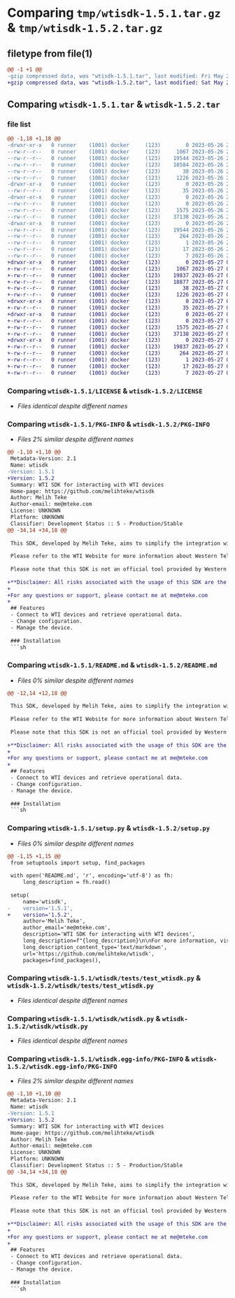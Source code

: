 # Comparing `tmp/wtisdk-1.5.1.tar.gz` & `tmp/wtisdk-1.5.2.tar.gz`

## filetype from file(1)

```diff
@@ -1 +1 @@
-gzip compressed data, was "wtisdk-1.5.1.tar", last modified: Fri May 26 23:51:13 2023, max compression
+gzip compressed data, was "wtisdk-1.5.2.tar", last modified: Sat May 27 00:18:22 2023, max compression
```

## Comparing `wtisdk-1.5.1.tar` & `wtisdk-1.5.2.tar`

### file list

```diff
@@ -1,18 +1,18 @@
-drwxr-xr-x   0 runner    (1001) docker     (123)        0 2023-05-26 23:51:13.878293 wtisdk-1.5.1/
--rw-r--r--   0 runner    (1001) docker     (123)     1067 2023-05-26 23:51:05.000000 wtisdk-1.5.1/LICENSE
--rw-r--r--   0 runner    (1001) docker     (123)    19544 2023-05-26 23:51:13.878293 wtisdk-1.5.1/PKG-INFO
--rw-r--r--   0 runner    (1001) docker     (123)    18584 2023-05-26 23:51:05.000000 wtisdk-1.5.1/README.md
--rw-r--r--   0 runner    (1001) docker     (123)       38 2023-05-26 23:51:13.878293 wtisdk-1.5.1/setup.cfg
--rw-r--r--   0 runner    (1001) docker     (123)     1226 2023-05-26 23:51:05.000000 wtisdk-1.5.1/setup.py
-drwxr-xr-x   0 runner    (1001) docker     (123)        0 2023-05-26 23:51:13.878293 wtisdk-1.5.1/wtisdk/
--rw-r--r--   0 runner    (1001) docker     (123)       35 2023-05-26 23:51:05.000000 wtisdk-1.5.1/wtisdk/__init__.py
-drwxr-xr-x   0 runner    (1001) docker     (123)        0 2023-05-26 23:51:13.878293 wtisdk-1.5.1/wtisdk/tests/
--rw-r--r--   0 runner    (1001) docker     (123)        0 2023-05-26 23:51:05.000000 wtisdk-1.5.1/wtisdk/tests/__init__.py
--rw-r--r--   0 runner    (1001) docker     (123)     1575 2023-05-26 23:51:05.000000 wtisdk-1.5.1/wtisdk/tests/test_wtisdk.py
--rw-r--r--   0 runner    (1001) docker     (123)    37138 2023-05-26 23:51:05.000000 wtisdk-1.5.1/wtisdk/wtisdk.py
-drwxr-xr-x   0 runner    (1001) docker     (123)        0 2023-05-26 23:51:13.878293 wtisdk-1.5.1/wtisdk.egg-info/
--rw-r--r--   0 runner    (1001) docker     (123)    19544 2023-05-26 23:51:13.000000 wtisdk-1.5.1/wtisdk.egg-info/PKG-INFO
--rw-r--r--   0 runner    (1001) docker     (123)      264 2023-05-26 23:51:13.000000 wtisdk-1.5.1/wtisdk.egg-info/SOURCES.txt
--rw-r--r--   0 runner    (1001) docker     (123)        1 2023-05-26 23:51:13.000000 wtisdk-1.5.1/wtisdk.egg-info/dependency_links.txt
--rw-r--r--   0 runner    (1001) docker     (123)       17 2023-05-26 23:51:13.000000 wtisdk-1.5.1/wtisdk.egg-info/requires.txt
--rw-r--r--   0 runner    (1001) docker     (123)        7 2023-05-26 23:51:13.000000 wtisdk-1.5.1/wtisdk.egg-info/top_level.txt
+drwxr-xr-x   0 runner    (1001) docker     (123)        0 2023-05-27 00:18:22.140042 wtisdk-1.5.2/
+-rw-r--r--   0 runner    (1001) docker     (123)     1067 2023-05-27 00:18:04.000000 wtisdk-1.5.2/LICENSE
+-rw-r--r--   0 runner    (1001) docker     (123)    19837 2023-05-27 00:18:22.140042 wtisdk-1.5.2/PKG-INFO
+-rw-r--r--   0 runner    (1001) docker     (123)    18877 2023-05-27 00:18:04.000000 wtisdk-1.5.2/README.md
+-rw-r--r--   0 runner    (1001) docker     (123)       38 2023-05-27 00:18:22.140042 wtisdk-1.5.2/setup.cfg
+-rw-r--r--   0 runner    (1001) docker     (123)     1226 2023-05-27 00:18:04.000000 wtisdk-1.5.2/setup.py
+drwxr-xr-x   0 runner    (1001) docker     (123)        0 2023-05-27 00:18:22.140042 wtisdk-1.5.2/wtisdk/
+-rw-r--r--   0 runner    (1001) docker     (123)       35 2023-05-27 00:18:04.000000 wtisdk-1.5.2/wtisdk/__init__.py
+drwxr-xr-x   0 runner    (1001) docker     (123)        0 2023-05-27 00:18:22.140042 wtisdk-1.5.2/wtisdk/tests/
+-rw-r--r--   0 runner    (1001) docker     (123)        0 2023-05-27 00:18:04.000000 wtisdk-1.5.2/wtisdk/tests/__init__.py
+-rw-r--r--   0 runner    (1001) docker     (123)     1575 2023-05-27 00:18:04.000000 wtisdk-1.5.2/wtisdk/tests/test_wtisdk.py
+-rw-r--r--   0 runner    (1001) docker     (123)    37138 2023-05-27 00:18:04.000000 wtisdk-1.5.2/wtisdk/wtisdk.py
+drwxr-xr-x   0 runner    (1001) docker     (123)        0 2023-05-27 00:18:22.140042 wtisdk-1.5.2/wtisdk.egg-info/
+-rw-r--r--   0 runner    (1001) docker     (123)    19837 2023-05-27 00:18:22.000000 wtisdk-1.5.2/wtisdk.egg-info/PKG-INFO
+-rw-r--r--   0 runner    (1001) docker     (123)      264 2023-05-27 00:18:22.000000 wtisdk-1.5.2/wtisdk.egg-info/SOURCES.txt
+-rw-r--r--   0 runner    (1001) docker     (123)        1 2023-05-27 00:18:22.000000 wtisdk-1.5.2/wtisdk.egg-info/dependency_links.txt
+-rw-r--r--   0 runner    (1001) docker     (123)       17 2023-05-27 00:18:22.000000 wtisdk-1.5.2/wtisdk.egg-info/requires.txt
+-rw-r--r--   0 runner    (1001) docker     (123)        7 2023-05-27 00:18:22.000000 wtisdk-1.5.2/wtisdk.egg-info/top_level.txt
```

### Comparing `wtisdk-1.5.1/LICENSE` & `wtisdk-1.5.2/LICENSE`

 * *Files identical despite different names*

### Comparing `wtisdk-1.5.1/PKG-INFO` & `wtisdk-1.5.2/PKG-INFO`

 * *Files 2% similar despite different names*

```diff
@@ -1,10 +1,10 @@
 Metadata-Version: 2.1
 Name: wtisdk
-Version: 1.5.1
+Version: 1.5.2
 Summary: WTI SDK for interacting with WTI devices
 Home-page: https://github.com/melihteke/wtisdk
 Author: Melih Teke
 Author-email: me@mteke.com
 License: UNKNOWN
 Platform: UNKNOWN
 Classifier: Development Status :: 5 - Production/Stable
@@ -34,14 +34,18 @@
 
 This SDK, developed by Melih Teke, aims to simplify the integration with WTI devices and enhance the functionality for managing and controlling network infrastructure.
 
 Please refer to the WTI Website for more information about Western Telematic Inc. and their range of devices.
 
 Please note that this SDK is not an official tool provided by Western Telematic Inc., but an independent contribution to facilitate working with their devices.
 
+**Disclaimer: All risks associated with the usage of this SDK are the responsibility of the users. It is recommended to thoroughly test the SDK in a non-production environment before deploying it in a production environment.**
+
+For any questions or support, please contact me at me@mteke.com
+
 ## Features
 - Connect to WTI devices and retrieve operational data.
 - Change configuration.
 - Manage the device.
 
 ### Installation
 ```sh
```

### Comparing `wtisdk-1.5.1/README.md` & `wtisdk-1.5.2/README.md`

 * *Files 0% similar despite different names*

```diff
@@ -12,14 +12,18 @@
 
 This SDK, developed by Melih Teke, aims to simplify the integration with WTI devices and enhance the functionality for managing and controlling network infrastructure.
 
 Please refer to the WTI Website for more information about Western Telematic Inc. and their range of devices.
 
 Please note that this SDK is not an official tool provided by Western Telematic Inc., but an independent contribution to facilitate working with their devices.
 
+**Disclaimer: All risks associated with the usage of this SDK are the responsibility of the users. It is recommended to thoroughly test the SDK in a non-production environment before deploying it in a production environment.**
+
+For any questions or support, please contact me at me@mteke.com
+
 ## Features
 - Connect to WTI devices and retrieve operational data.
 - Change configuration.
 - Manage the device.
 
 ### Installation
 ```sh
```

### Comparing `wtisdk-1.5.1/setup.py` & `wtisdk-1.5.2/setup.py`

 * *Files 0% similar despite different names*

```diff
@@ -1,15 +1,15 @@
 from setuptools import setup, find_packages
 
 with open('README.md', 'r', encoding='utf-8') as fh:
     long_description = fh.read()
 
 setup(
     name='wtisdk',
-    version='1.5.1',
+    version='1.5.2',
     author='Melih Teke',
     author_email='me@mteke.com',
     description='WTI SDK for interacting with WTI devices',
     long_description=f"{long_description}\n\nFor more information, visit the [PyPI page](https://pypi.org/project/wtisdk/).\n\nYou can also connect with me on [LinkedIn](https://www.linkedin.com/in/melih-teke/).",
     long_description_content_type='text/markdown',
     url='https://github.com/melihteke/wtisdk',
     packages=find_packages(),
```

### Comparing `wtisdk-1.5.1/wtisdk/tests/test_wtisdk.py` & `wtisdk-1.5.2/wtisdk/tests/test_wtisdk.py`

 * *Files identical despite different names*

### Comparing `wtisdk-1.5.1/wtisdk/wtisdk.py` & `wtisdk-1.5.2/wtisdk/wtisdk.py`

 * *Files identical despite different names*

### Comparing `wtisdk-1.5.1/wtisdk.egg-info/PKG-INFO` & `wtisdk-1.5.2/wtisdk.egg-info/PKG-INFO`

 * *Files 2% similar despite different names*

```diff
@@ -1,10 +1,10 @@
 Metadata-Version: 2.1
 Name: wtisdk
-Version: 1.5.1
+Version: 1.5.2
 Summary: WTI SDK for interacting with WTI devices
 Home-page: https://github.com/melihteke/wtisdk
 Author: Melih Teke
 Author-email: me@mteke.com
 License: UNKNOWN
 Platform: UNKNOWN
 Classifier: Development Status :: 5 - Production/Stable
@@ -34,14 +34,18 @@
 
 This SDK, developed by Melih Teke, aims to simplify the integration with WTI devices and enhance the functionality for managing and controlling network infrastructure.
 
 Please refer to the WTI Website for more information about Western Telematic Inc. and their range of devices.
 
 Please note that this SDK is not an official tool provided by Western Telematic Inc., but an independent contribution to facilitate working with their devices.
 
+**Disclaimer: All risks associated with the usage of this SDK are the responsibility of the users. It is recommended to thoroughly test the SDK in a non-production environment before deploying it in a production environment.**
+
+For any questions or support, please contact me at me@mteke.com
+
 ## Features
 - Connect to WTI devices and retrieve operational data.
 - Change configuration.
 - Manage the device.
 
 ### Installation
 ```sh
```

